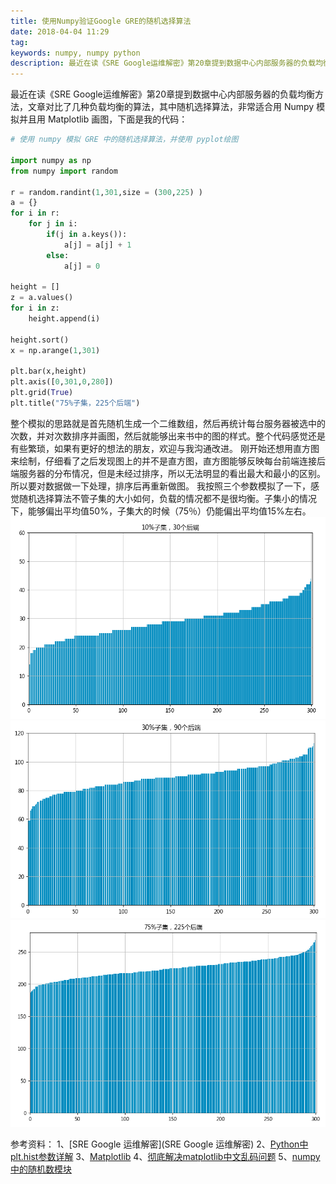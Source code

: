 ```yaml
---
title: 使用Numpy验证Google GRE的随机选择算法
date: 2018-04-04 11:29
tag: 
keywords: numpy, numpy python
description: 最近在读《SRE Google运维解密》第20章提到数据中心内部服务器的负载均衡方法，文章对比了几种负载均衡的算法，其中随机选择算法，非常适合用 Numpy 模拟并且用 Matplotlib 画图。
---
```


最近在读《SRE Google运维解密》第20章提到数据中心内部服务器的负载均衡方法，文章对比了几种负载均衡的算法，其中随机选择算法，非常适合用 Numpy 模拟并且用 Matplotlib 画图，下面是我的代码：
```python
# 使用 numpy 模拟 GRE 中的随机选择算法，并使用 pyplot绘图

import numpy as np
from numpy import random

r = random.randint(1,301,size = (300,225) )
a = {}
for i in r:
    for j in i:
        if(j in a.keys()):
            a[j] = a[j] + 1
        else:
            a[j] = 0

height = []
z = a.values()
for i in z:
    height.append(i)

height.sort()
x = np.arange(1,301)

plt.bar(x,height)
plt.axis([0,301,0,280])
plt.grid(True)
plt.title("75%子集，225个后端")
```
整个模拟的思路就是首先随机生成一个二维数组，然后再统计每台服务器被选中的次数，并对次数排序并画图，然后就能够出来书中的图的样式。整个代码感觉还是有些繁琐，如果有更好的想法的朋友，欢迎与我沟通改进。
刚开始还想用直方图来绘制，仔细看了之后发现图上的并不是直方图，直方图能够反映每台前端连接后端服务器的分布情况，但是未经过排序，所以无法明显的看出最大和最小的区别。所以要对数据做一下处理，排序后再重新做图。
我按照三个参数模拟了一下，感觉随机选择算法不管子集的大小如何，负载的情况都不是很均衡。子集小的情况下，能够偏出平均值50%，子集大的时候（75％）仍能偏出平均值15%左右。
![](./20180404-numpy-and-matplotlib/39469-20180404112753811-250894648.png)
![](./20180404-numpy-and-matplotlib/39469-20180404112802212-846524274.png)
![](./20180404-numpy-and-matplotlib/39469-20180404112809119-2024751661.png)

参考资料：
1、[SRE Google 运维解密](SRE Google 运维解密)
2、[Python中plt.hist参数详解](https://www.cnblogs.com/python-life/articles/6084059.html)
3、[Matplotlib](https://matplotlib.org/api/_as_gen/matplotlib.pyplot.title.html#matplotlib.pyplot.title)
4、[彻底解决matplotlib中文乱码问题](http://www.cnblogs.com/xiaojikuaipao/p/8465834.html)
5、[numpy中的随机数模块](https://www.cnblogs.com/td15980891505/p/6198036.html)












